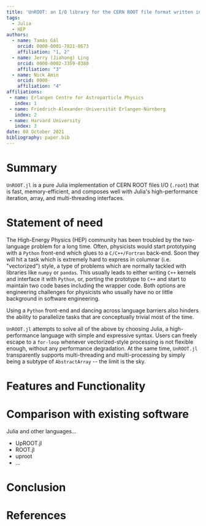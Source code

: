 ```yaml
---
title: 'UnROOT: an I/O library for the CERN ROOT file format written in Julia'
tags:
  - Julia
  - HEP
authors:
  - name: Tamás Gál
    orcid: 0000-0001-7821-8673
    affiliation: "1, 2"
  - name: Jerry (Jiahong) Ling
    orcid: 0000-0002-3359-0380
    affiliation: "3"
  - name: Nick Amin
    orcid: 0000-
    affiliation: "4"
affiliations:
 - name: Erlangen Centre for Astroparticle Physics
   index: 1
 - name: Friedrich-Alexander-Universität Erlangen-Nürnberg
   index: 2
 - name: Harvard University
   index: 3
date: 08 October 2021
bibliography: paper.bib
---
```

# Summary
`UnROOT.jl` is a pure Julia implementation of CERN ROOT files I/O (`.root`) that is fast,
memory-efficient, and composes well with Julia's high-performance iteration, array, and
multi-threading interfaces.

# Statement of need
The High-Energy Physics (HEP) community has been troubled by the two-language
problem for a long time. Often, physicists would start prototyping with a
`Python` front-end which glues to a `C/C++/Fortran` back-end. Soon they will hit
a task which is extremely hard to express in columnar (i.e. "vectorized") style,
a type of problems which are normally tackled with libraries like `numpy` or
`pandas`. This usually leads to either writing `C++` kernels and interface it
with `Python`, or, porting the prototype to `C++` and start to maintain two code
bases including the wrapper code. Both options are engineering challenges for
physicists who usually have no or little background in software engineering.

Using a `Python` front-end and dancing across language barriers also hinders the ability
to parallelize tasks that are conceptually trivial most of the time.

`UnROOT.jl` attempts to solve all of the above by choosing Julia, a
high-performance language with simple and expressive syntax. Users can freely
escape to a `for-loop` whenever vectorized-style processing is not flexible
enough, without any performance degradation. At the same time, `UnROOT.jl`
transparently supports multi-threading and multi-processing by simply being a
subtype of `AbstractArray` -- the limit is the sky.

# Features and Functionality


# Comparison with existing software

Julia and other languages...

- UpROOT.jl
- ROOT.jl
- uproot
- ...

# Conclusion

# References

